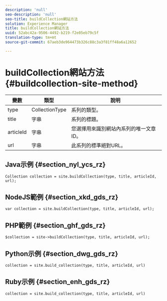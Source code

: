 ```yaml
---
description: 'null'
seo-description: 'null'
seo-title: buildCollection網站方法
solution: Experience Manager
title: buildCollection網站方法
uuid: 52abc42a-9506-4492-b219-f2e05eb79c5f
translation-type: tm+mt
source-git-commit: 67aeb3de964473b326c88c3a3f81ff48a6a12652

---
```



# buildCollection網站方法{#buildcollection-site-method}

| 變數 | 類型 | 說明 |
|--- |--- |--- |
| type | CollectionType | 系列的類型。 |
| title | 字串 | 系列的標題。 |
| articleId | 字串 | 您選擇用來識別網站內系列的唯一文章ID。 |
| url | 字串 | 此系列的標準絕對URL。 |

## Java示例 {#section_nyl_ycs_rz}

```
Collection collection = site.buildCollection(type, title, articleId, url); 
```

## NodeJS範例 {#section_xkd_gds_rz}

```
var collection = site.buildCollection(type, title, articleId, url); 
```

## PHP範例 {#section_ghf_gds_rz}

```
$collection = site->buildCollection(type, title, articleId, url); 
```

## Python示例 {#section_dwg_gds_rz}

```
collection = site.build_collection(type, title, articleId, url) 
```

## Ruby示例 {#section_enh_gds_rz}

```
collection = site.build_collection(type, title, articleId, url) 
```
